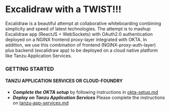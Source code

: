 # Excalidraw with a TWIST!!!
Excalidraw is a beautiful attempt at collaborative whiteboarding combining simplicity and speed of latest technologies. The attempt is to mashup Excalidraw app (ReactJS + WebSockets) with OAuth2.0 authentication deployed on a NGINX frontend proxy-layer integrated with OKTA. In addition, we use this combination of frontend (NGINX-proxy-auth-layer) plus backend (excalidraw app) to be deployed on a cloud native platform like Tanzu Application Services.

### GETTING STARTED 

#### TANZU APPLICATION SERVICES OR CLOUD-FOUNDRY 

* ***Complete the OKTA setup*** by following instructions in [okta-setup.md](/okta-setup.md)
* ***Deploy on Tanzu Application Services*** Please complete the instructions on [tanzu-app-services.md](/tanzu-app-services.md)
